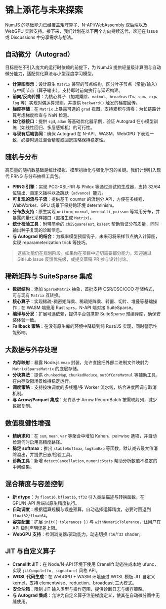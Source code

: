 # 锦上添花与未来探索

NumJS 的基础能力已经覆盖矩阵算子、N-API/WebAssembly 双后端以及 WebGPU 实验支持。接下来，我们计划在以下两个方向持续迭代，欢迎在 Issue 或 Discussions 中分享需求与想法。

## 自动微分（Autograd）

目标是在不引入庞大的运行时依赖的前提下，为 NumJS 提供轻量级计算图与自动微分能力，适配优化算法与小型深度学习模型。

- **计算图表示**：设计原生 `Matrix` 兼容的节点结构，区分叶子节点（常量/输入）与中间节点（算子输出），支持即时前向执行与延迟构建。
- **前向/反向传播**：为核心算子（加减乘除、`matmul`、`broadcastTo`、`sum`、`exp`、`log` 等）实现对偶运算规则，并提供 `backward()` 触发的梯度回传。
- **梯度存储**：在 `Matrix` 上暴露可选的 `grad` 视图，支持累积与清零；为长链路计算考虑梯度检查与 NaN 检测。
- **优化器接口**：提供 `sgd`, `adam` 等基础优化器示例，验证 Autograd 在小模型训练（如线性回归、多层感知机）的可行性。
- **与现有后端协同**：确保 Autograd 在 N-API、WASM、WebGPU 下表现一致，必要时通过混合精度或回退策略保持稳定性。

## 随机与分布

高质量的随机数基础是统计模拟、模型初始化与强化学习的关键。我们计划引入现代 PRNG 与分布抽样工具包。

- **PRNG 引擎**：实现 PCG-XSL-RR 与 Philox 等通过测试的生成器，支持 32/64 位输出、自定义播种以及跳跃（`advance`）能力。
- **可复现的流与子流**：提供基于 counter 的流划分 API，方便在多线程、WebWorker、GPU 场景下保持跨环境 determinism。
- **分布族支持**：原生实现 `uniform`, `normal`, `bernoulli`, `poisson` 等常用分布，并暴露向量化采样接口（直接生成 `Matrix`）。
- **统计检验工具**：附带简单的 `chiSquareTest`, `ksTest` 帮助验证分布质量，同时输出种子复现的诊断信息。
- **与 Autograd 的结合**：为概率模型预留钩子，未来可将采样节点纳入计算图，实现 reparameterization trick 等技巧。

> 这些功能仍在规划阶段。如果你在项目中迫切需要部分能力，欢迎通过 GitHub Issue 反馈优先级，或提交草稿 PR 参与设计讨论。

## 稀疏矩阵与 SuiteSparse 集成

- **数据结构**：添加 `SparseMatrix` 抽象，首批支持 CSR/CSC/COO 存储格式，可与现有 `Matrix` 互转换。
- **核心算子**：实现稀疏-稠密矩阵乘、稀疏矩阵乘、转置、切片、堆叠等基础操作；在 WASM 端重用 Rust `sprs`，N-API 端对接 SuiteSparse。
- **编译与分发**：扩展可选依赖，提供平台包携带 SuiteSparse 预编译库，确保安装体验一致。
- **Fallback 策略**：在没有原生库的环境中降级到纯 Rust/JS 实现，同时警示性能影响。

## 大数据与外存处理

- **内存映射**：暴露 Node.js `mmap` 封装，允许直接把外部二进制文件映射为 `Matrix`/`SparseMatrix` 的底层存储。
- **分块算法**：提供 `chunkedMap`, `chunkedReduce`, `outOfCoreMatmul` 等辅助工具，在内存受限场景维持稳定运行。
- **调度策略**：支持按块调度的多线程/多 Worker 流水线，结合进度回调与取消机制。
- **与 Arrow/Parquet 集成**：允许基于 Arrow RecordBatch 按需映射列，减少数据复制。

## 数值稳健性增强

- **精确求和**：在 `sum`, `mean`, `var` 等聚合中增加 Kahan、pairwise 选项，并自动检测何时启用高精度路径。
- **稳定 softmax**：推出 `stableSoftmax`, `logSumExp` 等函数，默认减去最大值消除溢出，并提供日志/检验工具。
- **诊断工具**：新增 `detectCancellation`, `numericStats` 帮助分析数值不稳定的中间结果。

## 混合精度与容差控制

- **新 dtype**：为 `float16`, `bfloat16`, `tf32` 引入类型描述与转换函数，在 GPU/N-API 后端以原生精度执行。
- **自动调度**：根据运算规模与误差预算，自动选择运算精度，必要时回退到 `float32/float64`。
- **容差配置**：扩展 `init({ tolerances })` 与 `withNumericTolerance`，让用户在 API 级别声明误差上限。
- **WebGPU 支持**：检测浏览器/驱动能力，动态切换 `f16`/`f32` shader。

## JIT 与自定义算子

- **Cranelift JIT**：在 Node/N-API 环境下使用 Cranelift 动态生成本地 ufunc，实现 `jitCompile(fn, signature)` 风格 API。
- **WGSL 代码生成**：在 WebGPU + WASM 环境通过 WGSL 模板 JIT 自定义 kernel，支持 elementwise、reduction、broadcast 三大模式。
- **安全沙箱**：限制 JIT 输入类型与操作范围，提供诊断日志与缓存策略。
- **与 Autograd 集成**：允许为自定义算子注册梯度定义，使其在自动微分图中无缝使用。
